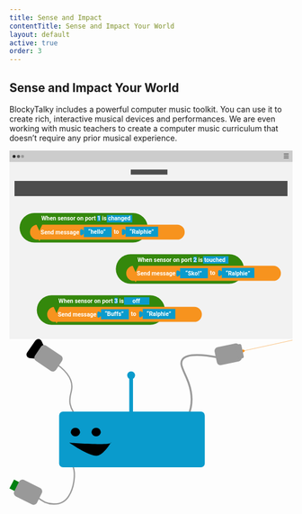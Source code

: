 ```yaml
---
title: Sense and Impact
contentTitle: Sense and Impact Your World
layout: default
active: true
order: 3
---
```

<section>
<h2 class="text-center"> Sense and Impact Your World </h2>
<div class="container-fluid">
  <div class="row">
    <div class="col-sm-offset-3 col-sm-6">
      <p class="text-center">BlockyTalky includes a powerful computer music toolkit. You can use it to create rich, interactive musical devices and performances. We are even working with music teachers to create a computer music curriculum that doesn’t require any prior musical experience.</p>
    </div>
  </div>
  <div class="row">
    <div class="col-sm-6 col-sm-offset-1">
      <svg xmlns="http://www.w3.org/2000/svg" viewBox="0 0 626.78 416.92"><defs><style>.\32 05ebc17-3711-4d82-aec2-485d2588716f{fill:#ccc;}.df272bb7-b012-4266-8c5d-1ed21b95b41f{fill:#f2f2f2;}.\35 35fdad4-22ae-4dee-a121-2553810944d1{fill:#282828;}.\36 503d69e-e78e-4e75-9e14-0c9c6a02dea6{fill:#9b9b9b;}.cdd57b4a-f9b5-40a7-875a-1f93498f3a80{fill:#5b5b5b;}.fd1a0b5b-7b5c-44ab-bbb6-5b7e5ece5e2f{fill:gray;}.\36 d6da60a-0cbf-4feb-a873-afa4adcc00c2{fill:#4d4d4d;}.b2dea884-9638-4394-ae82-faef394a9655{fill:#34880c;}.e3cccd23-e8d2-4046-ba40-1f1edf6c060e{fill:#f7931e;}.\30 46ce364-4b55-40f1-8c50-51179348f267{fill:#0a9bcc;}.\33 9c81a21-5c5a-4be7-af01-e1c86cf3ed07,.b0a5fec8-27a5-44f4-8a19-a609bd7e3162{font-size:12.94px;fill:#fff;font-family:Roboto-Bold, Roboto;font-weight:700;}.\32 675d2ee-4de2-4e2b-a6d5-c14b5e84ed45{letter-spacing:0.02em;}.f9b55e10-3cc2-4b08-8c34-1c37db73352b{letter-spacing:-0.04em;}.b0a5fec8-27a5-44f4-8a19-a609bd7e3162,.f9a81cd6-1c66-4003-9020-25c2dd55f0d4{letter-spacing:-0.01em;}.\36 d64efb0-af63-4acb-b5ce-cfd417b3d701{letter-spacing:0em;}.\37 c3b4b3a-7d0d-4dd2-9c54-eae8a7554353{letter-spacing:-0.01em;}</style></defs><title>senseAndImpactCode</title><g id="4d944be5-9928-4c47-a8ed-b21caa994e31" data-name="Layer 2"><g id="7e88c3ad-c858-4781-bc32-6c236b89afdd" data-name="expressYourselfCode"><rect class="205ebc17-3711-4d82-aec2-485d2588716f" width="626.78" height="416.92"/><rect class="df272bb7-b012-4266-8c5d-1ed21b95b41f" y="25.18" width="626.78" height="391.74"/><circle class="535fdad4-22ae-4dee-a121-2553810944d1" cx="10.31" cy="12.99" r="3.31"/><circle class="6503d69e-e78e-4e75-9e14-0c9c6a02dea6" cx="28.99" cy="12.99" r="3.31"/><circle class="cdd57b4a-f9b5-40a7-875a-1f93498f3a80" cx="20.03" cy="13.03" r="3.31"/><rect class="fd1a0b5b-7b5c-44ab-bbb6-5b7e5ece5e2f" x="607.2" y="6.13" width="11.19" height="2.8" rx="1.19" ry="1.19"/><rect class="fd1a0b5b-7b5c-44ab-bbb6-5b7e5ece5e2f" x="607.2" y="10.6" width="11.19" height="2.8" rx="1.19" ry="1.19"/><rect class="fd1a0b5b-7b5c-44ab-bbb6-5b7e5ece5e2f" x="607.2" y="15.07" width="11.19" height="2.8" rx="1.19" ry="1.19"/><rect class="6d6da60a-0cbf-4feb-a873-afa4adcc00c2" x="11.19" y="67.15" width="604.39" height="33.58"/><rect class="6d6da60a-0cbf-4feb-a873-afa4adcc00c2" x="268.62" y="41.97" width="81.15" height="11.19"/><path class="b2dea884-9638-4394-ae82-faef394a9655" d="M306.21,170.74a32.59,32.59,0,0,1-32.59,32.59H55.1a32.59,32.59,0,0,1-32.59-32.59h0A32.59,32.59,0,0,1,55.1,138.16H273.62a32.59,32.59,0,0,1,32.59,32.59Z"/><path class="e3cccd23-e8d2-4046-ba40-1f1edf6c060e" d="M388,180.33a16.61,16.61,0,0,1-16.61,16.61H62.13a16.61,16.61,0,0,1-16.61-16.61h0a16.61,16.61,0,0,1,16.61-16.61H371.38A16.61,16.61,0,0,1,388,180.33Z"/><polygon class="e3cccd23-e8d2-4046-ba40-1f1edf6c060e" points="66.29 200.21 63.52 194.39 69.07 194.39 66.29 200.21"/><polygon class="b2dea884-9638-4394-ae82-faef394a9655" points="66.29 177.63 58 159.88 74.58 159.88 66.29 177.63"/><rect class="046ce364-4b55-40f1-8c50-51179348f267" x="194.12" y="143.52" width="7.67" height="12.78"/><rect class="046ce364-4b55-40f1-8c50-51179348f267" x="215.66" y="142.36" width="56.23" height="16.61"/><text class="39c81a21-5c5a-4be7-af01-e1c86cf3ed07" transform="translate(70.59 154.45)">When sensor on po<tspan class="2675d2ee-4de2-4e2b-a6d5-c14b5e84ed45" x="111.18" y="0">r</tspan><tspan x="116.21" y="0">t 1 is changed</tspan></text><text class="39c81a21-5c5a-4be7-af01-e1c86cf3ed07" transform="translate(69.07 184.8)">Send message</text><rect class="046ce364-4b55-40f1-8c50-51179348f267" x="164.73" y="168.94" width="61.57" height="22.28"/><path class="046ce364-4b55-40f1-8c50-51179348f267" d="M164.86,184l-5,3.46a3.23,3.23,0,0,1-3.23-3.23v-7.12a3.23,3.23,0,0,1,3.23-3.23l5,2.8Z"/><text class="39c81a21-5c5a-4be7-af01-e1c86cf3ed07" transform="translate(174.5 184.13)">“hell<tspan class="f9b55e10-3cc2-4b08-8c34-1c37db73352b" x="26.34" y="0">o</tspan><tspan x="33.1" y="0">”</tspan></text><text class="b0a5fec8-27a5-44f4-8a19-a609bd7e3162" transform="translate(230.99 183.45)">t<tspan class="6d64efb0-af63-4acb-b5ce-cfd417b3d701" x="4.18" y="0">o</tspan></text><rect class="046ce364-4b55-40f1-8c50-51179348f267" x="257.07" y="168.32" width="72.1" height="22.28"/><path class="046ce364-4b55-40f1-8c50-51179348f267" d="M257.21,183.41l-5,3.46a3.23,3.23,0,0,1-3.23-3.23v-7.12a3.23,3.23,0,0,1,3.23-3.23l5,2.8Z"/><text class="39c81a21-5c5a-4be7-af01-e1c86cf3ed07" transform="translate(265.74 183.64)">“Ralphi<tspan class="7c3b4b3a-7d0d-4dd2-9c54-eae8a7554353" x="41.82" y="0">e</tspan><tspan x="48.72" y="0">”</tspan></text><path class="b2dea884-9638-4394-ae82-faef394a9655" d="M519.23,261.76a32.59,32.59,0,0,1-32.59,32.59H268.12a32.59,32.59,0,0,1-32.59-32.59h0a32.59,32.59,0,0,1,32.59-32.59H486.64a32.59,32.59,0,0,1,32.59,32.59Z"/><path class="e3cccd23-e8d2-4046-ba40-1f1edf6c060e" d="M601,271.35A16.61,16.61,0,0,1,584.4,288H275.14a16.61,16.61,0,0,1-16.61-16.61h0a16.61,16.61,0,0,1,16.61-16.61H584.4A16.61,16.61,0,0,1,601,271.35Z"/><polygon class="e3cccd23-e8d2-4046-ba40-1f1edf6c060e" points="279.31 291.23 276.54 285.4 282.08 285.4 279.31 291.23"/><polygon class="b2dea884-9638-4394-ae82-faef394a9655" points="279.31 268.65 271.02 250.9 287.6 250.9 279.31 268.65"/><rect class="046ce364-4b55-40f1-8c50-51179348f267" x="407.13" y="234.54" width="7.67" height="12.78"/><rect class="046ce364-4b55-40f1-8c50-51179348f267" x="428.68" y="233.38" width="56.23" height="16.61"/><text class="39c81a21-5c5a-4be7-af01-e1c86cf3ed07" transform="translate(283.4 245.86)">When sensor on po<tspan class="2675d2ee-4de2-4e2b-a6d5-c14b5e84ed45" x="111.18" y="0">r</tspan><tspan x="116.21" y="0">t 2 is </tspan><tspan class="f9a81cd6-1c66-4003-9020-25c2dd55f0d4" x="147.75" y="0">t</tspan><tspan x="151.93" y="0">ouched</tspan></text><text class="39c81a21-5c5a-4be7-af01-e1c86cf3ed07" transform="translate(282.08 275.82)">Send message</text><rect class="046ce364-4b55-40f1-8c50-51179348f267" x="377.74" y="259.96" width="61.57" height="22.28"/><path class="046ce364-4b55-40f1-8c50-51179348f267" d="M377.88,275l-5,3.46a3.23,3.23,0,0,1-3.23-3.23v-7.12a3.23,3.23,0,0,1,3.23-3.23l5,2.8Z"/><text class="39c81a21-5c5a-4be7-af01-e1c86cf3ed07" transform="translate(389.61 276.22)">“Sko!”</text><text class="b0a5fec8-27a5-44f4-8a19-a609bd7e3162" transform="translate(444 274.46)">t<tspan class="6d64efb0-af63-4acb-b5ce-cfd417b3d701" x="4.18" y="0">o</tspan></text><rect class="046ce364-4b55-40f1-8c50-51179348f267" x="470.09" y="259.34" width="72.1" height="22.28"/><path class="046ce364-4b55-40f1-8c50-51179348f267" d="M470.22,274.43l-5,3.46a3.23,3.23,0,0,1-3.23-3.23v-7.12a3.23,3.23,0,0,1,3.23-3.23l5,2.8Z"/><text class="39c81a21-5c5a-4be7-af01-e1c86cf3ed07" transform="translate(478.75 275.58)">“Ralphi<tspan class="7c3b4b3a-7d0d-4dd2-9c54-eae8a7554353" x="41.82" y="0">e</tspan><tspan x="48.72" y="0">”</tspan></text><path class="b2dea884-9638-4394-ae82-faef394a9655" d="M344.24,352.55a32.59,32.59,0,0,1-32.59,32.59H93.14a32.59,32.59,0,0,1-32.59-32.59h0A32.59,32.59,0,0,1,93.14,320H311.66a32.59,32.59,0,0,1,32.59,32.59Z"/><path class="e3cccd23-e8d2-4046-ba40-1f1edf6c060e" d="M426,362.14a16.61,16.61,0,0,1-16.61,16.61H100.16a16.61,16.61,0,0,1-16.61-16.61h0a16.61,16.61,0,0,1,16.61-16.61H409.42A16.61,16.61,0,0,1,426,362.14Z"/><polygon class="e3cccd23-e8d2-4046-ba40-1f1edf6c060e" points="104.33 382.02 101.55 376.19 107.1 376.19 104.33 382.02"/><polygon class="b2dea884-9638-4394-ae82-faef394a9655" points="104.33 359.44 96.04 341.69 112.62 341.69 104.33 359.44"/><rect class="046ce364-4b55-40f1-8c50-51179348f267" x="232.15" y="325.33" width="7.67" height="12.78"/><rect class="046ce364-4b55-40f1-8c50-51179348f267" x="253.69" y="324.17" width="56.23" height="16.61"/><text class="39c81a21-5c5a-4be7-af01-e1c86cf3ed07" transform="translate(108.58 336.5)">When sensor on po<tspan class="2675d2ee-4de2-4e2b-a6d5-c14b5e84ed45" x="111.18" y="0">r</tspan><tspan x="116.21" y="0" xml:space="preserve">t 3 is      off</tspan></text><text class="39c81a21-5c5a-4be7-af01-e1c86cf3ed07" transform="translate(107.1 366.61)">Send message</text><rect class="046ce364-4b55-40f1-8c50-51179348f267" x="202.76" y="350.75" width="61.57" height="22.28"/><path class="046ce364-4b55-40f1-8c50-51179348f267" d="M202.9,365.83l-5,3.46a3.23,3.23,0,0,1-3.23-3.23v-7.12a3.23,3.23,0,0,1,3.23-3.23l5,2.8Z"/><text class="39c81a21-5c5a-4be7-af01-e1c86cf3ed07" transform="translate(210.96 366.09)">“Buffs”</text><text class="b0a5fec8-27a5-44f4-8a19-a609bd7e3162" transform="translate(269.02 365.26)">t<tspan class="6d64efb0-af63-4acb-b5ce-cfd417b3d701" x="4.18" y="0">o</tspan></text><rect class="046ce364-4b55-40f1-8c50-51179348f267" x="295.11" y="350.13" width="72.1" height="22.28"/><path class="046ce364-4b55-40f1-8c50-51179348f267" d="M295.24,365.22l-5,3.46a3.23,3.23,0,0,1-3.23-3.23v-7.12a3.23,3.23,0,0,1,3.23-3.23l5,2.8Z"/><text class="39c81a21-5c5a-4be7-af01-e1c86cf3ed07" transform="translate(303.77 365.46)">“Ralphi<tspan class="7c3b4b3a-7d0d-4dd2-9c54-eae8a7554353" x="41.82" y="0">e</tspan><tspan x="48.72" y="0">”</tspan></text></g></g></svg>
    </div> <!-- col -->
    <div class="col-sm-5">
      <svg xmlns="http://www.w3.org/2000/svg" viewBox="0 0 911.47 532.93"><defs><style>.\33 f95efac-a547-4174-ae26-8331d95a8bf8{fill:#008012;}.\36 89078e4-6828-4184-b6f0-45c603107900{fill:#f7931e;}.\30 137e046-faac-4168-a39a-5b30e424dd57,.\33 97bff25-c5df-4b89-94b0-aee0754f313a,.\33 b807fde-4722-4927-ac87-37f0043e14ee,.\34 c2cdd91-de3f-4197-90ec-02bf256fb8d4,.b462502e-aaf5-4175-a178-8e9a7b2c9cca{fill:none;stroke-miterlimit:10;}.\33 97bff25-c5df-4b89-94b0-aee0754f313a,.\33 b807fde-4722-4927-ac87-37f0043e14ee,.b462502e-aaf5-4175-a178-8e9a7b2c9cca{stroke:#999;}.\33 97bff25-c5df-4b89-94b0-aee0754f313a{stroke-width:4.26px;}.\33 b807fde-4722-4927-ac87-37f0043e14ee{stroke-width:4.12px;}.b462502e-aaf5-4175-a178-8e9a7b2c9cca{stroke-width:5.92px;}.\37 46096d1-f1ff-4598-8279-02ad51e20fb7{fill:#999;}.\30 137e046-faac-4168-a39a-5b30e424dd57{stroke:#f7931e;}.\39 d0a8670-ea39-4a53-ab65-d5dc845ff0ac{fill:#0a9bcc;}.\34 c2cdd91-de3f-4197-90ec-02bf256fb8d4{stroke:#0a9bcc;stroke-width:12px;}</style></defs><title>senseAndImpactBT</title><g id="c9153fdb-03e3-4242-beb8-7db5adace3af" data-name="Layer 2"><g id="f68c6400-64a1-4dad-adb6-b32bd6d57452" data-name="senseWorldBT"><rect class="3f95efac-a547-4174-ae26-8331d95a8bf8" x="0.54" y="460.29" width="32.31" height="20.77" transform="translate(-408.09 267.26) rotate(-62.38)"/><ellipse class="689078e4-6828-4184-b6f0-45c603107900" cx="750.36" cy="38.65" rx="7.04" ry="4.56" transform="translate(7.35 150.34) rotate(-11.5)"/><path d="M65.43,61.34l24.53,2c7.1-11.42,14.35-22.51,25.72-30.71l-12.27-26A11.55,11.55,0,0,0,83.48,5L56.91,43.24A11.55,11.55,0,0,0,65.43,61.34Z"/><path class="397bff25-c5df-4b89-94b0-aee0754f313a" d="M205.18,410.85c8.29,23.13,3.15,67.73-15,95.19-22,33.32-70.82,32-103.11-.82"/><path class="3b807fde-4722-4927-ac87-37f0043e14ee" d="M225.71,256c-11.44-9.34-26.09-24.7-30.34-47.09-4.41-23.22,5.58-37.11,5.66-56.26.09-20.31-10.94-48.67-63.09-81.46"/><path class="b462502e-aaf5-4175-a178-8e9a7b2c9cca" d="M575.87,245.19c16.77-38.31,10.81-75,1.41-102.59-12.42-36.38-31.84-59.7-20.58-76.4C571.23,44.65,625.8,50.4,672,59.37"/><rect class="746096d1-f1ff-4598-8279-02ad51e20fb7" x="96.25" y="21.03" width="58.85" height="81.81" rx="12" ry="12" transform="translate(4.29 131.91) rotate(-56.2)"/><rect class="746096d1-f1ff-4598-8279-02ad51e20fb7" x="674.78" y="8.14" width="58.85" height="81.81" rx="12" ry="12" transform="translate(802.85 748.03) rotate(-102.02)"/><rect class="746096d1-f1ff-4598-8279-02ad51e20fb7" x="717.89" y="30.29" width="46.59" height="19.09" rx="5.61" ry="5.61" transform="translate(856.54 773.07) rotate(-102.02)"/><rect class="746096d1-f1ff-4598-8279-02ad51e20fb7" x="30.43" y="451.52" width="58.85" height="81.81" rx="12" ry="12" transform="translate(-407.4 325.88) rotate(-63.45)"/><line class="0137e046-faac-4168-a39a-5b30e424dd57" x1="755.79" y1="37.56" x2="911.37" y2="3.73"/><rect class="9d0a8670-ea39-4a53-ab65-d5dc845ff0ac" x="159.98" y="233.41" width="468.87" height="179" rx="12.49" ry="12.49"/><line class="4c2cdd91-de3f-4197-90ec-02bf256fb8d4" x1="391.77" y1="258.82" x2="391.77" y2="115.98"/><circle class="9d0a8670-ea39-4a53-ab65-d5dc845ff0ac" cx="391.77" cy="116.61" r="12.63"/><ellipse cx="212.45" cy="299.15" rx="14.93" ry="13.77"/><path d="M192.83,333.3s130.85,9.93,134.49,0S310.54,364.5,287.19,374,192.83,333.3,192.83,333.3Z"/><ellipse cx="279.15" cy="299.13" rx="14.93" ry="13.77"/><path class="9d0a8670-ea39-4a53-ab65-d5dc845ff0ac" d="M709.39,323.74"/></g></g></svg>
    </div> <!-- col -->
  </div> <!-- row -->
</div>
</section>
